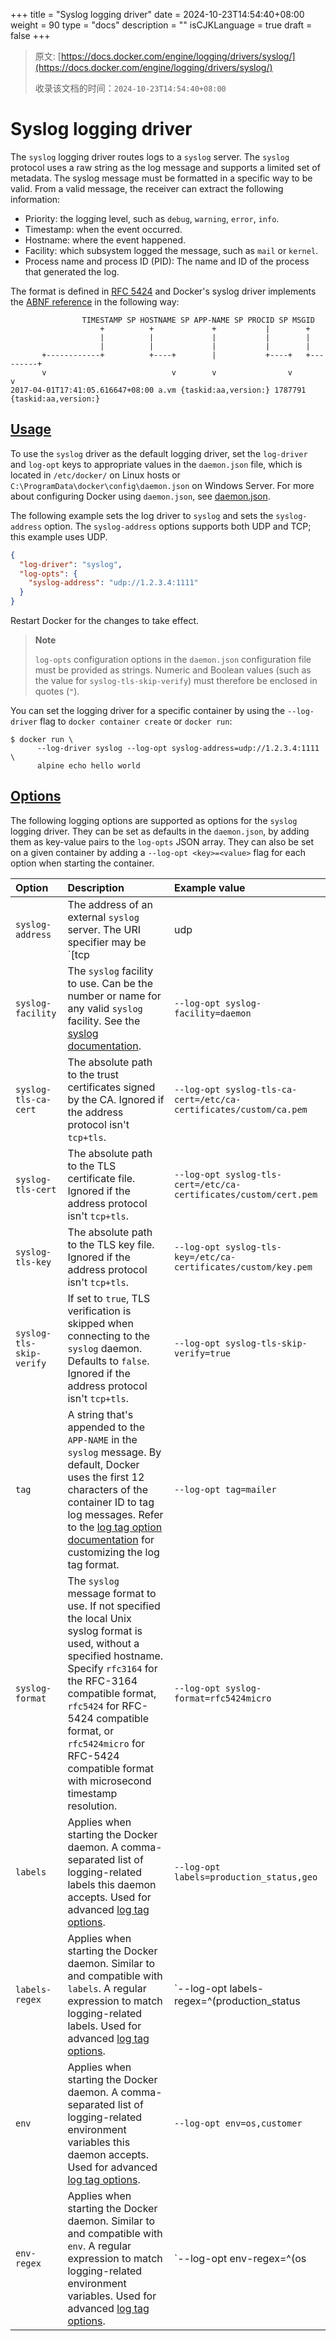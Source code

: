 +++
title = "Syslog logging driver"
date = 2024-10-23T14:54:40+08:00
weight = 90
type = "docs"
description = ""
isCJKLanguage = true
draft = false
+++

> 原文: [https://docs.docker.com/engine/logging/drivers/syslog/](https://docs.docker.com/engine/logging/drivers/syslog/)
>
> 收录该文档的时间：`2024-10-23T14:54:40+08:00`

# Syslog logging driver

The `syslog` logging driver routes logs to a `syslog` server. The `syslog` protocol uses a raw string as the log message and supports a limited set of metadata. The syslog message must be formatted in a specific way to be valid. From a valid message, the receiver can extract the following information:

- Priority: the logging level, such as `debug`, `warning`, `error`, `info`.
- Timestamp: when the event occurred.
- Hostname: where the event happened.
- Facility: which subsystem logged the message, such as `mail` or `kernel`.
- Process name and process ID (PID): The name and ID of the process that generated the log.

The format is defined in [RFC 5424](https://tools.ietf.org/html/rfc5424) and Docker's syslog driver implements the [ABNF reference](https://tools.ietf.org/html/rfc5424#section-6) in the following way:



```none
                TIMESTAMP SP HOSTNAME SP APP-NAME SP PROCID SP MSGID
                    +          +             +           |        +
                    |          |             |           |        |
                    |          |             |           |        |
       +------------+          +----+        |           +----+   +---------+
       v                            v        v                v             v
2017-04-01T17:41:05.616647+08:00 a.vm {taskid:aa,version:} 1787791 {taskid:aa,version:}
```

## [Usage](https://docs.docker.com/engine/logging/drivers/syslog/#usage)

To use the `syslog` driver as the default logging driver, set the `log-driver` and `log-opt` keys to appropriate values in the `daemon.json` file, which is located in `/etc/docker/` on Linux hosts or `C:\ProgramData\docker\config\daemon.json` on Windows Server. For more about configuring Docker using `daemon.json`, see [daemon.json](https://docs.docker.com/reference/cli/dockerd/#daemon-configuration-file).

The following example sets the log driver to `syslog` and sets the `syslog-address` option. The `syslog-address` options supports both UDP and TCP; this example uses UDP.



```json
{
  "log-driver": "syslog",
  "log-opts": {
    "syslog-address": "udp://1.2.3.4:1111"
  }
}
```

Restart Docker for the changes to take effect.

> **Note**
>
> 
>
> `log-opts` configuration options in the `daemon.json` configuration file must be provided as strings. Numeric and Boolean values (such as the value for `syslog-tls-skip-verify`) must therefore be enclosed in quotes (`"`).

You can set the logging driver for a specific container by using the `--log-driver` flag to `docker container create` or `docker run`:



```console
$ docker run \
      --log-driver syslog --log-opt syslog-address=udp://1.2.3.4:1111 \
      alpine echo hello world
```

## [Options](https://docs.docker.com/engine/logging/drivers/syslog/#options)

The following logging options are supported as options for the `syslog` logging driver. They can be set as defaults in the `daemon.json`, by adding them as key-value pairs to the `log-opts` JSON array. They can also be set on a given container by adding a `--log-opt <key>=<value>` flag for each option when starting the container.

| Option                   | Description                                                  | Example value                                                |
| :----------------------- | :----------------------------------------------------------- | :----------------------------------------------------------- |
| `syslog-address`         | The address of an external `syslog` server. The URI specifier may be `[tcp|udp|tcp+tls]://host:port`, `unix://path`, or `unixgram://path`. If the transport is `tcp`, `udp`, or `tcp+tls`, the default port is `514`. | `--log-opt syslog-address=tcp+tls://192.168.1.3:514`, `--log-opt syslog-address=unix:///tmp/syslog.sock` |
| `syslog-facility`        | The `syslog` facility to use. Can be the number or name for any valid `syslog` facility. See the [syslog documentation](https://tools.ietf.org/html/rfc5424#section-6.2.1). | `--log-opt syslog-facility=daemon`                           |
| `syslog-tls-ca-cert`     | The absolute path to the trust certificates signed by the CA. Ignored if the address protocol isn't `tcp+tls`. | `--log-opt syslog-tls-ca-cert=/etc/ca-certificates/custom/ca.pem` |
| `syslog-tls-cert`        | The absolute path to the TLS certificate file. Ignored if the address protocol isn't `tcp+tls`. | `--log-opt syslog-tls-cert=/etc/ca-certificates/custom/cert.pem` |
| `syslog-tls-key`         | The absolute path to the TLS key file. Ignored if the address protocol isn't `tcp+tls`. | `--log-opt syslog-tls-key=/etc/ca-certificates/custom/key.pem` |
| `syslog-tls-skip-verify` | If set to `true`, TLS verification is skipped when connecting to the `syslog` daemon. Defaults to `false`. Ignored if the address protocol isn't `tcp+tls`. | `--log-opt syslog-tls-skip-verify=true`                      |
| `tag`                    | A string that's appended to the `APP-NAME` in the `syslog` message. By default, Docker uses the first 12 characters of the container ID to tag log messages. Refer to the [log tag option documentation](https://docs.docker.com/engine/logging/log_tags/) for customizing the log tag format. | `--log-opt tag=mailer`                                       |
| `syslog-format`          | The `syslog` message format to use. If not specified the local Unix syslog format is used, without a specified hostname. Specify `rfc3164` for the RFC-3164 compatible format, `rfc5424` for RFC-5424 compatible format, or `rfc5424micro` for RFC-5424 compatible format with microsecond timestamp resolution. | `--log-opt syslog-format=rfc5424micro`                       |
| `labels`                 | Applies when starting the Docker daemon. A comma-separated list of logging-related labels this daemon accepts. Used for advanced [log tag options](https://docs.docker.com/engine/logging/log_tags/). | `--log-opt labels=production_status,geo`                     |
| `labels-regex`           | Applies when starting the Docker daemon. Similar to and compatible with `labels`. A regular expression to match logging-related labels. Used for advanced [log tag options](https://docs.docker.com/engine/logging/log_tags/). | `--log-opt labels-regex=^(production_status|geo)`            |
| `env`                    | Applies when starting the Docker daemon. A comma-separated list of logging-related environment variables this daemon accepts. Used for advanced [log tag options](https://docs.docker.com/engine/logging/log_tags/). | `--log-opt env=os,customer`                                  |
| `env-regex`              | Applies when starting the Docker daemon. Similar to and compatible with `env`. A regular expression to match logging-related environment variables. Used for advanced [log tag options](https://docs.docker.com/engine/logging/log_tags/). | `--log-opt env-regex=^(os|customer)`                         |

